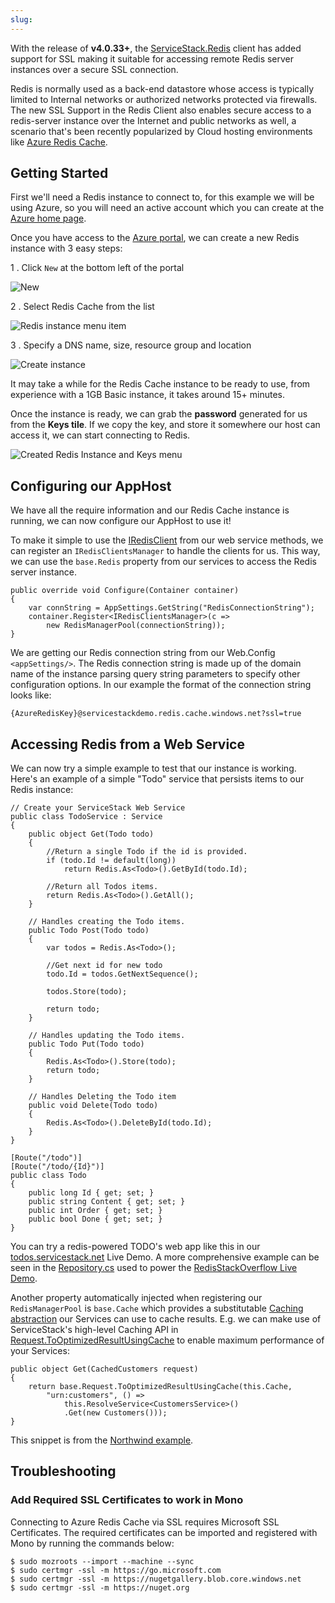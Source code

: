 ```yaml
---
slug: 
---
```

With the release of **v4.0.33+**, the [ServiceStack.Redis](https://github.com/ServiceStack/ServiceStack.Redis) client has added support for SSL making it suitable for accessing remote Redis server instances over a secure SSL connection.

Redis is normally used as a back-end datastore whose access is typically limited to Internal networks or authorized networks protected via firewalls. The new SSL Support in the Redis Client also enables secure access to a redis-server instance over the Internet and public networks as well, a scenario that's been recently popularized by Cloud hosting environments like [Azure Redis Cache](http://azure.microsoft.com/en-us/services/cache/).

## Getting Started

First we'll need a Redis instance to connect to, for this example we will be using Azure, so you will need an active account which you can create at the [Azure home page](https://azure.microsoft.com/).

Once you have access to the [Azure portal](https://portal.azure.com/), we can create a new Redis instance with 3 easy steps:

1 . Click `New` at the bottom left of the portal

![New](https://github.com/ServiceStack/Assets/raw/master/img/wikis/redis/azure-new-button.png)

2 . Select Redis Cache from the list

![Redis instance menu item](https://github.com/ServiceStack/Assets/raw/master/img/wikis/redis/azure-create-redis.png)

3 . Specify a DNS name, size, resource group and location

![Create instance](https://github.com/ServiceStack/Assets/raw/master/img/wikis/redis/azure-create-redis-demo.png)

It may take a while for the Redis Cache instance to be ready to use, from experience with a 1GB Basic instance, it takes around 15+ minutes.

Once the instance is ready, we can grab the **password** generated for us from the **Keys tile**. If we copy the key, and store it somewhere our host can access it, we can start connecting to Redis.

![Created Redis Instance and Keys menu](https://github.com/ServiceStack/Assets/raw/master/img/wikis/redis/azure-redis-instance.png)

## Configuring our AppHost

We have all the require information and our Redis Cache instance is running, we can now configure our AppHost to use it! 

To make it simple to use the [IRedisClient](https://github.com/ServiceStack/ServiceStack/blob/master/src/ServiceStack.Interfaces/Redis/IRedisClient.cs) from our web service methods, we can register an `IRedisClientsManager` to handle the clients for us. This way, we can use the `base.Redis` property from our services to access the Redis server instance. 

```
public override void Configure(Container container)
{
    var connString = AppSettings.GetString("RedisConnectionString");
    container.Register<IRedisClientsManager>(c => 
        new RedisManagerPool(connectionString));
}
```

We are getting our Redis connection string from our Web.Config `<appSettings/>`. The Redis connection string is made up of the domain name of the instance parsing query string parameters to specify other configuration options. In our example the format of the connection string looks like:

    {AzureRedisKey}@servicestackdemo.redis.cache.windows.net?ssl=true 

## Accessing Redis from a Web Service

We can now try a simple example to test that our instance is working. Here's an example of a simple "Todo" service that persists items to our Redis instance:

```
// Create your ServiceStack Web Service
public class TodoService : Service
{
    public object Get(Todo todo)
    {
        //Return a single Todo if the id is provided.
        if (todo.Id != default(long))
            return Redis.As<Todo>().GetById(todo.Id);

        //Return all Todos items.
        return Redis.As<Todo>().GetAll();
    }

    // Handles creating the Todo items.
    public Todo Post(Todo todo)
    {
        var todos = Redis.As<Todo>();

        //Get next id for new todo
        todo.Id = todos.GetNextSequence();

        todos.Store(todo);

        return todo;
    }

    // Handles updating the Todo items.
    public Todo Put(Todo todo)
    {
        Redis.As<Todo>().Store(todo);
        return todo;
    }

    // Handles Deleting the Todo item
    public void Delete(Todo todo)
    {
        Redis.As<Todo>().DeleteById(todo.Id);
    }
}

[Route("/todo")]
[Route("/todo/{Id}")]
public class Todo
{
    public long Id { get; set; }
    public string Content { get; set; }
    public int Order { get; set; }
    public bool Done { get; set; }
}
```

You can try a redis-powered TODO's web app like this in our [todos.servicestack.net](http://todos.servicestack.net) Live Demo. A more comprehensive example can be seen in the [Repository.cs](https://github.com/ServiceStackApps/RedisStackOverflow/blob/master/src/RedisStackOverflow/RedisStackOverflow.ServiceInterface/IRepository.cs) used to power the [RedisStackOverflow Live Demo](http://redisstackoverflow.servicestack.net/).

Another property automatically injected when registering our `RedisManagerPool` is `base.Cache` which provides a substitutable [Caching abstraction](?id=Caching) our Services can use to cache results. E.g. we can make use of ServiceStack's high-level Caching API in [Request.ToOptimizedResultUsingCache](?id=Caching#cache-a-response-of-a-service) to enable maximum performance of your Services:

```
public object Get(CachedCustomers request)
{
    return base.Request.ToOptimizedResultUsingCache(this.Cache, 
        "urn:customers", () =>
            this.ResolveService<CustomersService>()
            .Get(new Customers()));
}
```

This snippet is from the [Northwind example](https://github.com/ServiceStackApps/Northwind).

## Troubleshooting

### Add Required SSL Certificates to work in Mono

Connecting to Azure Redis Cache via SSL requires Microsoft SSL Certificates. The required certificates can be imported and registered with Mono by running the commands below:

    $ sudo mozroots --import --machine --sync
    $ sudo certmgr -ssl -m https://go.microsoft.com
    $ sudo certmgr -ssl -m https://nugetgallery.blob.core.windows.net
    $ sudo certmgr -ssl -m https://nuget.org
